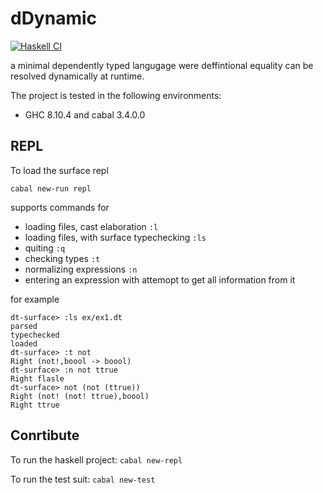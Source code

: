 # dDynamic
[![Haskell CI](https://github.com/marklemay/dDynamic/actions/workflows/haskell.yml/badge.svg)](https://github.com/marklemay/dDynamic/actions/workflows/haskell.yml)

a minimal dependently typed langugage were deffintional equality can be resolved dynamically at runtime.

The project is tested in the following environments:
- GHC 8.10.4 and cabal 3.4.0.0

## REPL

To load the surface repl
```
cabal new-run repl
```
supports commands for 
* loading files, cast elaboration `:l`
* loading files, with surface typechecking `:ls`
* quiting `:q`
* checking types `:t`
* normalizing expressions `:n`
* entering an expression with attemopt to get all information from it

for example
```
dt-surface> :ls ex/ex1.dt
parsed
typechecked
loaded
dt-surface> :t not
Right (not!,boool -> boool)
dt-surface> :n not ttrue
Right flasle
dt-surface> not (not (ttrue))
Right (not! (not! ttrue),boool)
Right ttrue
```

## Conrtibute
To run the haskell project: ```cabal new-repl```

To run the test suit: ```cabal new-test```

